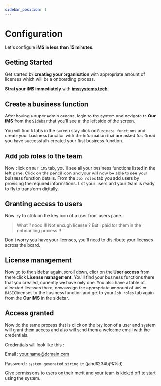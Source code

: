 ```yaml
---
sidebar_position: 1
---
```


# Configuration

Let's configure **iMS in less than 15 minutes**.

## Getting Started

Get started by **creating your organisation** with appropriate amount of licenses which will  be a onboarding process.

**Strat your iMS immediately** with **[imssystems.tech](https://imssystems.tech)**.

## Create a business function

After having a super admin access, login to the system and navigate to **Our iMS** from the `Sidebar` that you'll see at the left side of the screen.

You will find 5 tabs in the screen stay click on `Business functions` and create your business function with the information that are asked for. Great you have successfully created your first business function. 

## Add job roles to the team

Now click on `Our iMS` tab, you'll see all your business functions listed in the left pane. Click on the pencil icon and your will now be able to see your buisness function details. From the `Job roles` tab you add users by providing the required informations. List your users and your team is ready to fly to transform digitally. 

## Granting access to users

Now try to click on the key icon of a user from users pane. 

> What ? nooo !!! Not enough license ? But I paid for them in the onboarding process !!

Don't worry you have your licenses, you'll need to distribute your licenses across the board.

## License management 

Now go to the sidebar again, scroll down, click on the **User access** from there click **License management**. You'll find your business functions there that you created, currently we have only one. You also have a table of allocated licenses there, now assign the appropriate amoount of `HOS` or `BASIC`licenses to the business function and get to your `Job roles` tab again from the **Our iMS** in the sidebar.

## Access granted

Now do the same process that is click on the `key` icon of a user and system will grant them access and also will send them a welcome email with the credentials.

Credentials will look like this :

Email : your.name@domain.com

Password : `system generated string` ie: (jahd8234bj^&%d)

Give permissions to users on their merit and your team is kicked off to start using the system.